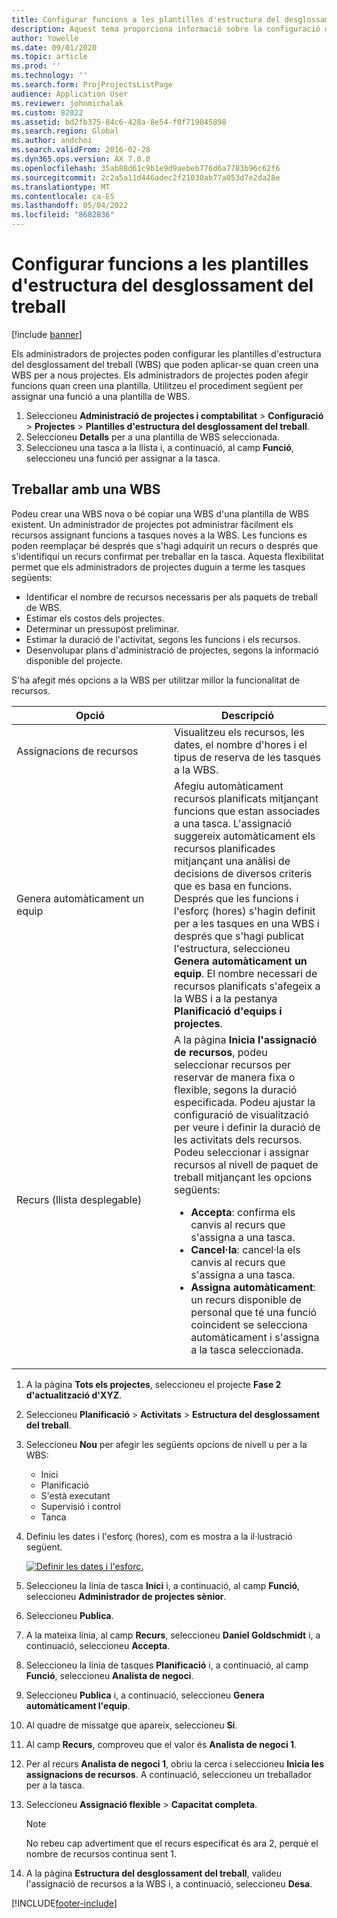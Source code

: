 ```yaml
---
title: Configurar funcions a les plantilles d'estructura del desglossament del treball
description: Aquest tema proporciona informació sobre la configuració de la informació de les funcions a les plantilles d'estructura del desglossament del treball.
author: Yowelle
ms.date: 09/01/2020
ms.topic: article
ms.prod: ''
ms.technology: ''
ms.search.form: ProjProjectsListPage
audience: Application User
ms.reviewer: johnmichalak
ms.custom: 82022
ms.assetid: bd2fb375-84c6-428a-8e54-f0f719045898
ms.search.region: Global
ms.author: andchoi
ms.search.validFrom: 2016-02-28
ms.dyn365.ops.version: AX 7.0.0
ms.openlocfilehash: 35ab88d61c9b1e9d9aebeb776d6a7783b96c62f6
ms.sourcegitcommit: 2c2a5a11d446adec2f21030ab77a053d7e2da28e
ms.translationtype: MT
ms.contentlocale: ca-ES
ms.lasthandoff: 05/04/2022
ms.locfileid: "8682836"
---
```

# <a name="set-up-roles-on-work-breakdown-structure-templates"></a>Configurar funcions a les plantilles d'estructura del desglossament del treball

[!include [banner](../includes/banner.md)]

Els administradors de projectes poden configurar les plantilles d'estructura del desglossament del treball (WBS) que poden aplicar-se quan creen una WBS per a nous projectes. Els administradors de projectes poden afegir funcions quan creen una plantilla. Utilitzeu el procediment següent per assignar una funció a una plantilla de WBS.

1. Seleccioneu **Administració de projectes i comptabilitat** > **Configuració** > **Projectes**  > **Plantilles d'estructura del desglossament del treball**.
2. Seleccioneu **Detalls** per a una plantilla de WBS seleccionada.
3. Seleccioneu una tasca a la llista i, a continuació, al camp **Funció**, seleccioneu una funció per assignar a la tasca.

## <a name="work-with-a-wbs"></a>Treballar amb una WBS

Podeu crear una WBS nova o bé copiar una WBS d'una plantilla de WBS existent. Un administrador de projectes pot administrar fàcilment els recursos assignant funcions a tasques noves a la WBS. Les funcions es poden reemplaçar bé després que s'hagi adquirit un recurs o després que s'identifiqui un recurs confirmat per treballar en la tasca. Aquesta flexibilitat permet que els administradors de projectes duguin a terme les tasques següents:

- Identificar el nombre de recursos necessaris per als paquets de treball de WBS.
- Estimar els costos dels projectes.
- Determinar un pressupost preliminar.
- Estimar la duració de l'activitat, segons les funcions i els recursos.
- Desenvolupar plans d'administració de projectes, segons la informació disponible del projecte.

S'ha afegit més opcions a la WBS per utilitzar millor la funcionalitat de recursos.

<table>
<colgroup>
<col width="50%" />
<col width="50%" />
</colgroup>
<thead>
<tr class="header">
<th>Opció</th>
<th>Descripció</th>
</tr>
</thead>
<tbody>
<tr class="odd">
<td>Assignacions de recursos</td>
<td>Visualitzeu els recursos, les dates, el nombre d'hores i el tipus de reserva de les tasques a la WBS.</td>
</tr>
<tr class="even">
<td>Genera automàticament un equip</td>
<td>Afegiu automàticament recursos planificats mitjançant funcions que estan associades a una tasca. L'assignació suggereix automàticament els recursos planificades mitjançant una anàlisi de decisions de diversos criteris que es basa en funcions. Després que les funcions i l'esforç (hores) s'hagin definit per a les tasques en una WBS i després que s'hagi publicat l'estructura, seleccioneu <strong>Genera automàticament un equip</strong>. El nombre necessari de recursos planificats s'afegeix a la WBS i a la pestanya <strong>Planificació d'equips i projectes</strong>.</td>
</tr>
<tr class="odd">
<td>Recurs (llista desplegable)</td>
<td>A la pàgina <strong>Inicia l'assignació de recursos</strong>, podeu seleccionar recursos per reservar de manera fixa o flexible, segons la duració especificada. Podeu ajustar la configuració de visualització per veure i definir la duració de les activitats dels recursos. Podeu seleccionar i assignar recursos al nivell de paquet de treball mitjançant les opcions següents:
<ul>
<li><strong>Accepta</strong>: confirma els canvis al recurs que s'assigna a una tasca.</li>
<li><strong>Cancel·la</strong>: cancel·la els canvis al recurs que s'assigna a una tasca.</li>
<li><strong>Assigna automàticament</strong>: un recurs disponible de personal que té una funció coincident se selecciona automàticament i s'assigna a la tasca seleccionada.</li>
</ul></td>
</tr>
</tbody>
</table>

1. A la pàgina **Tots els projectes**, seleccioneu el projecte **Fase 2 d'actualització d'XYZ**.
2. Seleccioneu **Planificació** > **Activitats** > **Estructura del desglossament del treball**.
3. Seleccioneu **Nou** per afegir les següents opcions de nivell u per a la WBS:

    - Inici
    - Planificació
    - S'està executant
    - Supervisió i control
    - Tanca 

4. Definiu les dates i l'esforç (hores), com es mostra a la il·lustració següent.

    [![Definir les dates i l'esforç.](./media/projectresourcing10.jpg)](./media/projectresourcing10.jpg)

5. Seleccioneu la línia de tasca **Inici** i, a continuació, al camp **Funció**, seleccioneu **Administrador de projectes sènior**.
6. Seleccioneu **Publica**.
7. A la mateixa línia, al camp **Recurs**, seleccioneu **Daniel Goldschmidt** i, a continuació, seleccioneu **Accepta**.
8. Seleccioneu la línia de tasques **Planificació** i, a continuació, al camp **Funció**, seleccioneu **Analista de negoci**.
9. Seleccioneu **Publica** i, a continuació, seleccioneu **Genera automàticament l'equip**.
10. Al quadre de missatge que apareix, seleccioneu **Sí**.
11. Al camp **Recurs**, comproveu que el valor és **Analista de negoci 1**.
12. Per al recurs **Analista de negoci 1**, obriu la cerca i seleccioneu **Inicia les assignacions de recursos**. A continuació, seleccioneu un treballador per a la tasca.
13. Seleccioneu **Assignació flexible** &gt; **Capacitat completa**.

    > [!NOTE] 
    > No rebeu cap advertiment que el recurs especificat és ara 2, perquè el nombre de recursos continua sent 1.

14. A la pàgina **Estructura del desglossament del treball**, valideu l'assignació de recursos a la WBS i, a continuació, seleccioneu **Desa**.


[!INCLUDE[footer-include](../includes/footer-banner.md)]